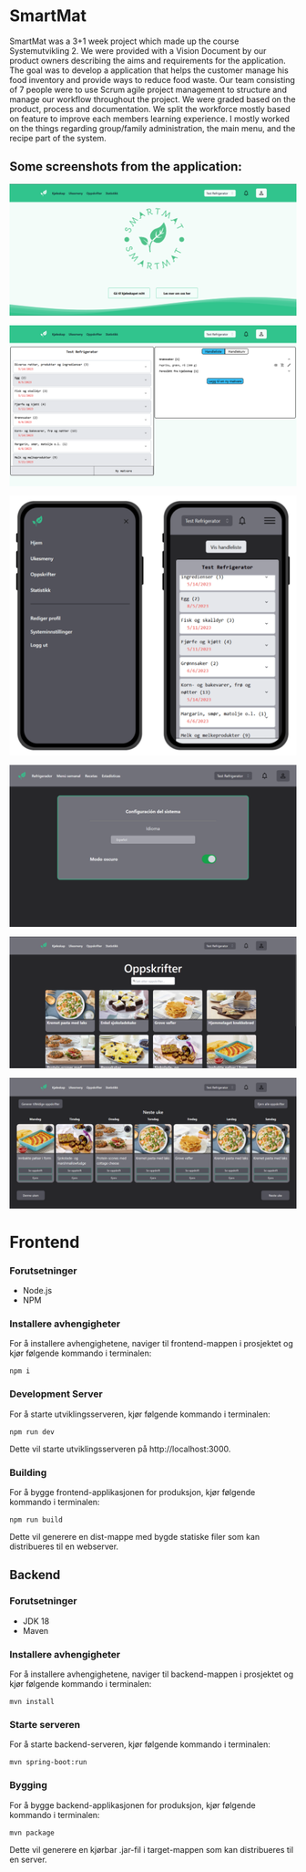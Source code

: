 # SmartMat
SmartMat was a 3+1 week project which made up the course Systemutvikling 2. We were provided with a Vision Document by our product owners describing the aims and requirements for the application. The goal was to develop a application that helps the customer manage his food inventory and provide ways to reduce food waste. Our team consisting of 7 people were to use Scrum agile project management to structure and manage our workflow throughout the project. We were graded based on the product, process and documentation. We split the workforce mostly based on feature to improve each members learning experience. I mostly worked on the things regarding group/family administration, the main menu, and the recipe part of the system. 

## Some screenshots from the application: 

![home](https://github.com/kristianvaula/SmartMat/blob/Main/screenshots/home.png)

![refrigerator](https://github.com/kristianvaula/SmartMat/blob/Main/screenshots/kjoleskab.png)

![phone](https://github.com/kristianvaula/SmartMat/blob/Main/screenshots/phone.png)

![settings](https://github.com/kristianvaula/SmartMat/blob/Main/screenshots/settings'.png)

![recipes](https://github.com/kristianvaula/SmartMat/blob/Main/screenshots/recipe_dark.png)

![weekmenu](https://github.com/kristianvaula/SmartMat/blob/Main/screenshots/week_dark.png)

# Frontend

### Forutsetninger
- Node.js
- NPM

### Installere avhengigheter
For å installere avhengighetene, naviger til frontend-mappen i prosjektet og kjør følgende kommando i terminalen:

```
npm i

```

### Development Server
For å starte utviklingsserveren, kjør følgende kommando i terminalen:
```
npm run dev

``` 
Dette vil starte utviklingsserveren på http://localhost:3000.


### Building 
For å bygge frontend-applikasjonen for produksjon, kjør følgende kommando i terminalen:
```
npm run build

``` 
Dette vil generere en dist-mappe med bygde statiske filer som kan distribueres til en webserver.




## Backend
### Forutsetninger
- JDK 18
- Maven

### Installere avhengigheter
For å installere avhengighetene, naviger til backend-mappen i prosjektet og kjør følgende kommando i terminalen:
```
mvn install
```

### Starte serveren
For å starte backend-serveren, kjør følgende kommando i terminalen:
```
mvn spring-boot:run
```

### Bygging
For å bygge backend-applikasjonen for produksjon, kjør følgende kommando i terminalen:
```
mvn package
```
Dette vil generere en kjørbar .jar-fil i target-mappen som kan distribueres til en server.

